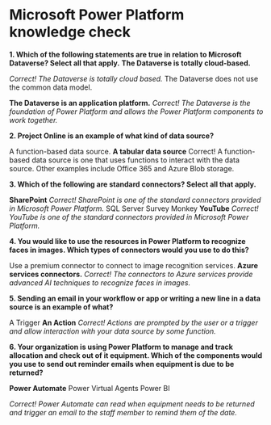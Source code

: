 # Microsoft Power Platform knowledge check

**1. Which of the following statements are true in relation to Microsoft Dataverse? Select all that apply.**
**The Dataverse is totally cloud-based.**

*Correct! The Dataverse is totally cloud based.* 
The Dataverse does not use the common data model.

**The Dataverse is an application platform.**
*Correct! The Dataverse is the foundation of Power Platform and allows the Power Platform components to work together.*

**2. Project Online is an example of what kind of data source?**

A function-based data source.
**A tabular data source**
Correct! A function-based data source is one that uses functions to interact with the data source. Other examples include Office 365 and Azure Blob storage.

**3. Which of the following are standard connectors? Select all that apply.**

**SharePoint**
*Correct! SharePoint is one of the standard connectors provided in Microsoft Power Platform.*
SQL Server
Survey Monkey
**YouTube**
*Correct! YouTube is one of the standard connectors provided in Microsoft Power Platform.*

**4. You would like to use the resources in Power Platform to recognize faces in images. Which types of connectors would you use to do this?**

Use a premium connector to connect to image recognition services.
**Azure services connectors.**
*Correct! The connectors to Azure services provide advanced AI techniques to recognize faces in images.*

**5. Sending an email in your workflow or app or writing a new line in a data source is an example of what?**

A Trigger
**An Action**
*Correct! Actions are prompted by the user or a trigger and allow interaction with your data source by some function.*

**6. Your organization is using Power Platform to manage and track allocation and check out of it equipment. Which of the components would you use to send out reminder emails when equipment is due to be returned?**

**Power Automate**
Power Virtual Agents
Power BI

*Correct! Power Automate can read when equipment needs to be returned and trigger an email to the staff member to remind them of the date.*
